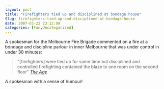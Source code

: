 ```yaml
---
layout: post
title: "Firefighters tied up and disciplined at bondage house"
Slug: firefighters-tied-up-and-disciplined-at-bondage-house
date: 2007-05-22 23:12:00
categories: [Fun,Uncategorized]
---
```

A spokesman for the Melbourne Fire Brigade commented on a fire at a bondage and discipline parlour in inner Melbourne that was under control in under 30 minutes:

> "\[firefighters\] were tied up for some time but disciplined and controlled firefighting contained the blaze to one room on the second floor" <cite>[The Age](http://www.theage.com.au/news/national/occupants-flee-bondage-parlour-blaze/2007/05/23/1179601444353.html)</cite>

A spokesman with a sense of humour!
